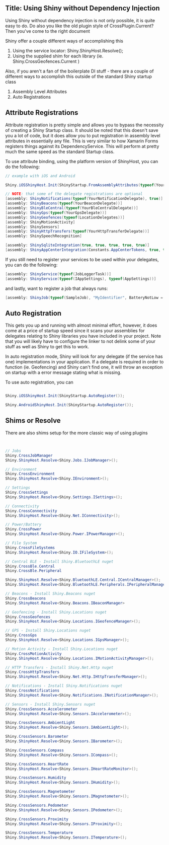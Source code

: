 Title: Using Shiny without Dependency Injection
---

Using Shiny without dependency injection is not only possible, it is quite easy to do.  Do also you like the old plugin style of CrossPlugin.Current?  Then you've come to the right document

 Shiny offer a couple different ways of accomplishing this

1. Using the service locator: Shiny.ShinyHost.Resolve<IShinyService>();
2. Using the supplied shim for each library (ie. Shiny.CrossGeofences.Current )


Also, if you aren't a fan of the boilerplate DI stuff - there are a couple of different ways to accomplish this outside of the standard Shiny startup class

1. Assembly Level Attributes
2. Auto Registrations


## Attribute Registrations

Attribute registration is pretty simple and allows you to bypass the necessity of creating a Shiny Startup class.  It should be noted that this doesn't save you a lot of code, but it does allow you to put registration in assembly level attributes in essentially any file.  This is very similar to how Xamarin Forms registers things against its DependencyService.
This will perform at pretty much the same speed as the standard Startup class.

To use attribute binding, using the platform version of ShinyHost, you can do the following:

```csharp
// example with iOS and Android

Shiny.iOSShinyHost.Init(ShinyStartup.FromAssemblyAttributes(typeof(YourXamFormsApp).Assembly));
```


```csharp
// NOTE: that some of the delegate registrations are optional
[assembly: ShinyNotifications(typeof(YourNotificationDelegate), true)]
[assembly: ShinyBeacons(typeof(YourBeaconDelegate))]
[assembly: ShinyBleCentral(typeof(YourBleCentralDelegate))]
[assembly: ShinyGps(typeof(YourGpsDelegate))]
[assembly: ShinyGeofences(typeof(LocationDelegates))]
[assembly: ShinyMotionActivity]
[assembly: ShinySensors]
[assembly: ShinyHttpTransfers(typeof(YourHttpTransferDelegate))]
[assembly: ShinySpeechRecognition]

[assembly: ShinySqliteIntegration(true, true, true, true, true)]
[assembly: ShinyAppCenterIntegration(Constants.AppCenterTokens, true, true)]
```

If you still need to register your services to be used within your delegates, you can do the following:

```csharp
[assembly: ShinyService(typeof(JobLoggerTask))]
[assembly: ShinyService(typeof(IAppSettings), typeof(AppSettings))]
```

and lastly, want to register a job that always runs:

```csharp
[assembly: ShinyJob(typeof(SampleJob), "MyIdentifier", BatteryNotLow = true, DeviceCharging = false, RequiredInternetAccess = Shiny.Jobs.InternetAccess.Any)]
```



## Auto Registration

This gets you up and running with almost minimal effort, however, it does come at a price of startup speed since it scans your assemblies for delegates relating to Shiny libraries you have included in your project.  Note that you will likely have to configure the linker to not delink some of your stuff as well as Shiny to get this to work.

In auto registration mode, Shiny will look for any delegate (if the service has one) implementations in your application.  If a delegate is required in order to function (ie. Geofencing) and Shiny can't find one, it will throw an exception on startup with a error message stating what is missing.

To use auto registration, you can 
```csharp

Shiny.iOSShinyHost.Init(ShinyStartup.AutoRegister());

Shiny.AndroidShinyHost.Init(ShinyStartup.AutoRegister());
```

## Shims or Resolve

There are also shims setup for the more classic way of using plugins

```csharp


// Jobs
Shiny.CrossJobManager
Shiny.ShinyHost.Resolve<Shiny.Jobs.IJobManager>();

// Environment
Shiny.CrossEnvironment
Shiny.ShinyHost.Resolve<Shiny.IEnvironment>();

// Settings
Shiny.CrossSettings
Shiny.ShinyHost.Resolve<Shiny.Settings.ISettings>();

// Connectivity
Shiny.CrossConnectivity
Shiny.ShinyHost.Resolve<Shiny.Net.IConnectivity>();

// Power/Battery
Shiny.CrossPower
Shiny.ShinyHost.Resolve<Shiny.Power.IPowerManager>();

// File System
Shiny.CrossFileSystems
Shiny.ShinyHost.Resolve<Shiny.IO.IFileSystem>();

// Central BLE - Install Shiny.BluetoothLE nuget
Shiny.CrossBle.Central
Shiny.CrossBle.Peripheral

Shiny.ShinyHost.Resolve<Shiny.BluetoothLE.Central.ICentralManager>();
Shiny.ShinyHost.Resolve<Shiny.BluetoothLE.Peripherals.IPeripheralManager>();

// Beacons - Install Shiny.Beacons nuget
Shiny.CrossBeacons
Shiny.ShinyHost.Resolve<Shiny.Beacons.IBeaconManager>

// Geofencing - Install Shiny.Locations nuget
Shiny.CrossGeofences
Shiny.ShinyHost.Resolve<Shiny.Locations.IGeofenceManager>();

// GPS - Install Shiny.Locations nuget
Shiny.CrossGps
Shiny.ShinyHost.Resolve<Shiny.Locations.IGpsManager>();

// Motion Activity - Install Shiny.Locations nuget
Shiny.CrossMotionActivity
Shiny.ShinyHost.Resolve<Shiny.Locations.IMotionActivityManager>();

// HTTP Transfers - Install Shiny.Net.Http nuget
Shiny.CrossHttpTransfers
Shiny.ShinyHost.Resolve<Shiny.Net.Http.IHttpTransferManager>();

// Notifications - Install Shiny.Notifications nuget
Shiny.CrossNotifications
Shiny.ShinyHost.Resolve<Shiny.Notifications.INotificationManager>();

// Sensors - Install Shiny.Sensors nuget
Shiny.CrossSensors.Accelerometer
Shiny.ShinyHost.Resolve<Shiny.Sensors.IAccelerometer>();

Shiny.CrossSensors.AmbientLight
Shiny.ShinyHost.Resolve<Shiny.Sensors.IAmbientLight>();

Shiny.CrossSensors.Barometer
Shiny.ShinyHost.Resolve<Shiny.Sensors.IBarometer>();

Shiny.CrossSensors.Compass
Shiny.ShinyHost.Resolve<Shiny.Sensors.ICompass>();

Shiny.CrossSensors.HeartRate
Shiny.ShinyHost.Resolve<Shiny.Sensors.IHeartRateMonitor>();

Shiny.CrossSensors.Humidity
Shiny.ShinyHost.Resolve<Shiny.Sensors.IHumidity>();

Shiny.CrossSensors.Magnetometer
Shiny.ShinyHost.Resolve<Shiny.Sensors.IMagnetometer>();

Shiny.CrossSensors.Pedometer
Shiny.ShinyHost.Resolve<Shiny.Sensors.IPedometer>();

Shiny.CrossSensors.Proximity 
Shiny.ShinyHost.Resolve<Shiny.Sensors.IProximity>();

Shiny.CrossSensors.Temperature 
Shiny.ShinyHost.Resolve<Shiny.Sensors.ITemperature>();


```
